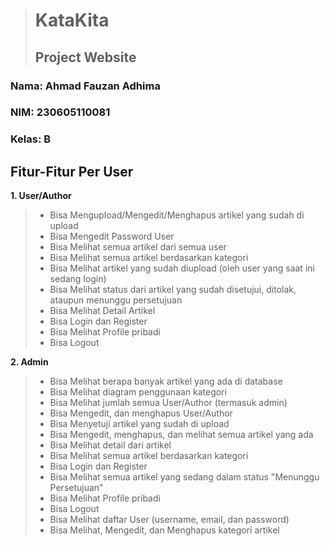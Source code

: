 > # KataKita
> ## Project Website

### Nama: Ahmad Fauzan Adhima
### NIM: 230605110081
### Kelas: B


## Fitur-Fitur Per User

**1. User/Author**
> - Bisa Mengupload/Mengedit/Menghapus artikel yang sudah di upload
> - Bisa Mengedit Password User
> - Bisa Melihat semua artikel dari semua user
> - Bisa Melihat semua artikel berdasarkan kategori
> - Bisa Melihat artikel yang sudah diupload (oleh user yang saat ini sedang login)
> - Bisa Melihat status dari artikel yang sudah disetujui, ditolak, ataupun menunggu persetujuan
> - Bisa Melihat Detail Artikel
> - Bisa Login dan Register
> - Bisa Melihat Profile pribadi
> - Bisa Logout

**2. Admin**
> - Bisa Melihat berapa banyak artikel yang ada di database
> - Bisa Melihat diagram penggunaan kategori
> - Bisa Melihat jumlah semua User/Author (termasuk admin)
> - Bisa Mengedit, dan menghapus User/Author
> - Bisa Menyetuji artikel yang sudah di upload
> - Bisa Mengedit, menghapus, dan melihat semua artikel yang ada
> - Bisa Melihat detail dari artikel
> - Bisa Melihat semua artikel berdasarkan kategori
> - Bisa Login dan Register
> - Bisa Melihat semua artikel yang sedang dalam status "Menunggu Persetujuan"
> - Bisa Melihat Profile pribadi
> - Bisa Logout
> - Bisa Melihat daftar User (username, email, dan password)
> - Bisa Melihat, Mengedit, dan Menghapus kategori artikel
